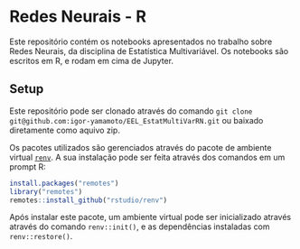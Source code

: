 # Redes Neurais - R
Este repositório contém os notebooks apresentados no trabalho sobre Redes Neurais, da disciplina de Estatística Multivariável. Os notebooks são escritos em R, e rodam em cima de Jupyter.

## Setup
Este repositório pode ser clonado através do comando `git clone git@github.com:igor-yamamoto/EEL_EstatMultiVarRN.git` ou baixado diretamente como aquivo zip.

Os pacotes utilizados são gerenciados através do pacote de ambiente virtual [`renv`](https://github.com/rstudio/renv). A sua instalação pode ser feita através dos comandos em um prompt R:
``` r 
install.packages("remotes")
library("remotes")
remotes::install_github("rstudio/renv")
```

Após instalar este pacote, um ambiente virtual pode ser inicializado através através do comando `renv::init()`, e as dependências instaladas com `renv::restore()`.